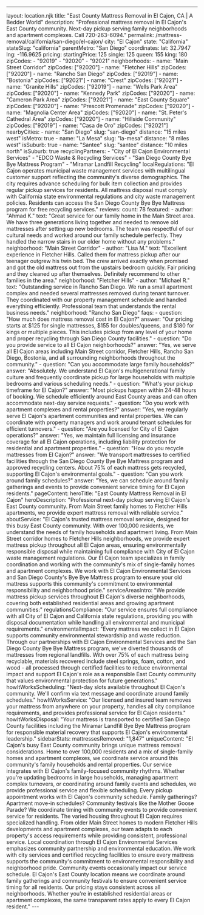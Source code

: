 ---
layout: location.njk
title: "East County Mattress Removal in El Cajon, CA | A Bedder World"
description: "Professional mattress removal in El Cajon's East County community. Next-day pickup serving family neighborhoods and apartment complexes. Call 720-263-6094."
permalink: /mattress-removal/california/san-diego/el-cajon/
city: "El Cajon" state: "California" stateSlug: "california" parentMetro: "San Diego" coordinates: lat: 32.7947 lng: -116.9625 pricing: startingPrice: 125 single: 125 queen: 155 king: 180 zipCodes: - "92019" - "92020" - "92021" neighborhoods: - name: "Main Street Corridor" zipCodes: ["92020"] - name: "Fletcher Hills" zipCodes: ["92020"] - name: "Rancho San Diego" zipCodes: ["92019"] - name: "Bostonia" zipCodes: ["92021"] - name: "Crest" zipCodes: ["92021"] - name: "Granite Hills" zipCodes: ["92019"] - name: "Wells Park Area" zipCodes: ["92020"] - name: "Kennedy Park" zipCodes: ["92020"] - name: "Cameron Park Area" zipCodes: ["92021"] - name: "East County Square" zipCodes: ["92020"] - name: "Prescott Promenade" zipCodes: ["92020"] - name: "Magnolia Center Area" zipCodes: ["92020"] - name: "St. Peter's Cathedral Area" zipCodes: ["92020"] - name: "Hillside Community" zipCodes: ["92019"] - name: "Casa de Oro" zipCodes: ["92021"] nearbyCities: - name: "San Diego" slug: "san-diego" distance: "15 miles west" isMetro: true - name: "La Mesa" slug: "la-mesa" distance: "8 miles west" isSuburb: true - name: "Santee" slug: "santee" distance: "10 miles north" isSuburb: true recyclingPartners: - "City of El Cajon Environmental Services" - "EDCO Waste & Recycling Services" - "San Diego County Bye Bye Mattress Program" - "Miramar Landfill Recycling" localRegulations: "El Cajon operates municipal waste management services with multilingual customer support reflecting the community's diverse demographics. The city requires advance scheduling for bulk item collection and provides regular pickup services for residents. All mattress disposal must comply with California state environmental regulations and city waste management policies. Residents can access the San Diego County Bye Bye Mattress program for free recycling services." reviews: count: 78 featured: - author: "Ahmad K." text: "Great service for our family home in the Main Street area. We have three generations living together and needed to remove old mattresses after setting up new bedrooms. The team was respectful of our cultural needs and worked around our family schedule perfectly. They handled the narrow stairs in our older home without any problems." neighborhood: "Main Street Corridor" - author: "Lisa M." text: "Excellent experience in Fletcher Hills. Called them for mattress pickup after our teenager outgrew his twin bed. The crew arrived exactly when promised and got the old mattress out from the upstairs bedroom quickly. Fair pricing and they cleaned up after themselves. Definitely recommend to other families in the area." neighborhood: "Fletcher Hills" - author: "Michael R." text: "Outstanding service in Rancho San Diego. We run a small apartment complex and needed several mattresses removed during tenant turnover. They coordinated with our property management schedule and handled everything efficiently. Professional team that understands the rental business needs." neighborhood: "Rancho San Diego" faqs: - question: "How much does mattress removal cost in El Cajon?" answer: "Our pricing starts at $125 for single mattresses, $155 for doubles/queens, and $180 for kings or multiple pieces. This includes pickup from any level of your home and proper recycling through San Diego County facilities." - question: "Do you provide service to all El Cajon neighborhoods?" answer: "Yes, we serve all El Cajon areas including Main Street corridor, Fletcher Hills, Rancho San Diego, Bostonia, and all surrounding neighborhoods throughout the community." - question: "Can you accommodate large family households?" answer: "Absolutely. We understand El Cajon's multigenerational family culture and frequently coordinate pickup for large households with multiple bedrooms and various scheduling needs." - question: "What's your pickup timeframe for El Cajon?" answer: "Most pickups happen within 24-48 hours of booking. We schedule efficiently around East County areas and can often accommodate next-day service requests." - question: "Do you work with apartment complexes and rental properties?" answer: "Yes, we regularly serve El Cajon's apartment communities and rental properties. We can coordinate with property managers and work around tenant schedules for efficient turnovers." - question: "Are you licensed for City of El Cajon operations?" answer: "Yes, we maintain full licensing and insurance coverage for all El Cajon operations, including liability protection for residential and apartment properties." - question: "How do you recycle mattresses from El Cajon?" answer: "We transport mattresses to certified facilities through the San Diego County Bye Bye Mattress program and approved recycling centers. About 75% of each mattress gets recycled, supporting El Cajon's environmental goals." - question: "Can you work around family schedules?" answer: "Yes, we can schedule around family gatherings and events to provide convenient service timing for El Cajon residents." pageContent: heroTitle: "East County Mattress Removal in El Cajon" heroDescription: "Professional next-day pickup serving El Cajon's East County community. From Main Street family homes to Fletcher Hills apartments, we provide expert mattress removal with reliable service." aboutService: "El Cajon's trusted mattress removal service, designed for this busy East County community. With over 100,000 residents, we understand the needs of family households and apartment living. From Main Street corridor homes to Fletcher Hills neighborhoods, we provide expert mattress pickup throughout all El Cajon areas, ensuring environmentally responsible disposal while maintaining full compliance with City of El Cajon waste management regulations. Our El Cajon team specializes in family coordination and working with the community's mix of single-family homes and apartment complexes. We work with El Cajon Environmental Services and San Diego County's Bye Bye Mattress program to ensure your old mattress supports this community's commitment to environmental responsibility and neighborhood pride." serviceAreasIntro: "We provide mattress pickup services throughout El Cajon's diverse neighborhoods, covering both established residential areas and growing apartment communities:" regulationsCompliance: "Our service ensures full compliance with all City of El Cajon and California state regulations, providing you with disposal documentation while handling all environmental and municipal requirements." environmentalImpact: "Every mattress we collect in El Cajon supports community environmental stewardship and waste reduction. Through our partnerships with El Cajon Environmental Services and the San Diego County Bye Bye Mattress program, we've diverted thousands of mattresses from regional landfills. With over 75% of each mattress being recyclable, materials recovered include steel springs, foam, cotton, and wood - all processed through certified facilities to reduce environmental impact and support El Cajon's role as a responsible East County community that values environmental protection for future generations." howItWorksScheduling: "Next-day slots available throughout El Cajon's community. We'll confirm via text message and coordinate around family schedules." howItWorksService: "Our licensed and insured team removes your mattress from anywhere on your property, handles all city compliance requirements, and provides professional service for El Cajon residents." howItWorksDisposal: "Your mattress is transported to certified San Diego County facilities including the Miramar Landfill Bye Bye Mattress program for responsible material recovery that supports El Cajon's environmental leadership." sidebarStats: mattressesRemoved: "1,847" uniqueContent: "El Cajon's busy East County community brings unique mattress removal considerations. Home to over 100,000 residents and a mix of single-family homes and apartment complexes, we coordinate service around this community's family households and rental properties. Our service integrates with El Cajon's family-focused community rhythms. Whether you're updating bedrooms in large households, managing apartment complex turnovers, or coordinating around family events and schedules, we provide professional service and flexible scheduling. Every pickup appointment works with El Cajon's community schedule. Family gatherings? Apartment move-in schedules? Community festivals like the Mother Goose Parade? We coordinate timing with community events to provide convenient service for residents. The varied housing throughout El Cajon requires specialized handling. From older Main Street homes to modern Fletcher Hills developments and apartment complexes, our team adapts to each property's access requirements while providing consistent, professional service. Local coordination through El Cajon Environmental Services emphasizes community partnership and environmental education. We work with city services and certified recycling facilities to ensure every mattress supports the community's commitment to environmental responsibility and neighborhood pride. Community events occasionally impact our service schedule. El Cajon's East County location means we coordinate around family gatherings and community festivals to ensure convenient service timing for all residents. Our pricing stays consistent across all neighborhoods. Whether you're in established residential areas or apartment complexes, the same transparent rates apply to every El Cajon resident." ---